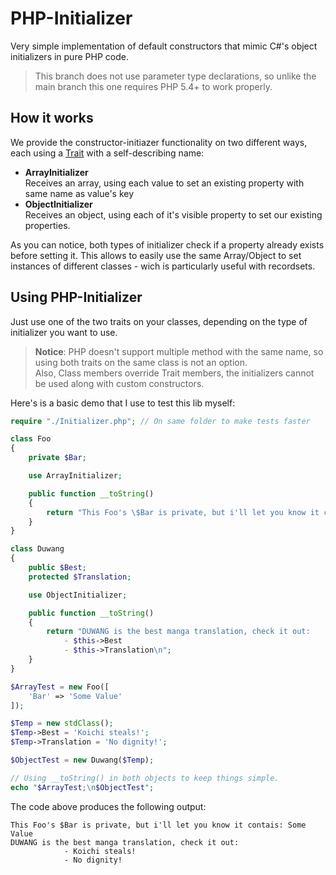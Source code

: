 # PHP-Initializer

Very simple implementation of default constructors that mimic C#'s object initializers in pure PHP code.

> This branch does not use parameter type declarations, so unlike the main branch this one requires PHP 5.4+ to work properly.

## How it works

We provide the constructor-initiazer functionality on two different ways, each using a [Trait](https://www.php.net/manual/en/language.oop5.traits.php) with a self-describing name:

* **ArrayInitializer**  
Receives an array, using each value to set an existing property with same name as value's key
* **ObjectInitializer**  
Receives an object, using each of it's visible property to set our existing properties.

As you can notice, both types of initializer check if a property already exists before setting it. This allows to easily use the same Array/Object to set instances of different classes - wich is particularly useful with recordsets.

## Using PHP-Initializer

Just use one of the two traits on your classes, depending on the type of initializer you want to use.

> **Notice**: PHP doesn't support multiple method with the same name, so using both traits on the same class is not an option.  
Also,  Class members override Trait members, the initializers cannot be used along with custom constructors.

Here's is a basic demo that I use to test this lib myself:


```php
require "./Initializer.php"; // On same folder to make tests faster

class Foo
{
    private $Bar;

    use ArrayInitializer;

    public function __toString()
    {
        return "This Foo's \$Bar is private, but i'll let you know it contais: $this->Bar";
    }
}

class Duwang
{
    public $Best;
    protected $Translation;

    use ObjectInitializer;

    public function __toString()
    {
        return "DUWANG is the best manga translation, check it out:
            - $this->Best
            - $this->Translation\n";
    }
}

$ArrayTest = new Foo([
    'Bar' => 'Some Value'
]);

$Temp = new stdClass();
$Temp->Best = 'Koichi steals!';
$Temp->Translation = 'No dignity!';

$ObjectTest = new Duwang($Temp);

// Using __toString() in both objects to keep things simple.
echo "$ArrayTest;\n$ObjectTest";
```

The code above produces the following output:
```
This Foo's $Bar is private, but i'll let you know it contais: Some Value
DUWANG is the best manga translation, check it out:
            - Koichi steals!
            - No dignity!
```